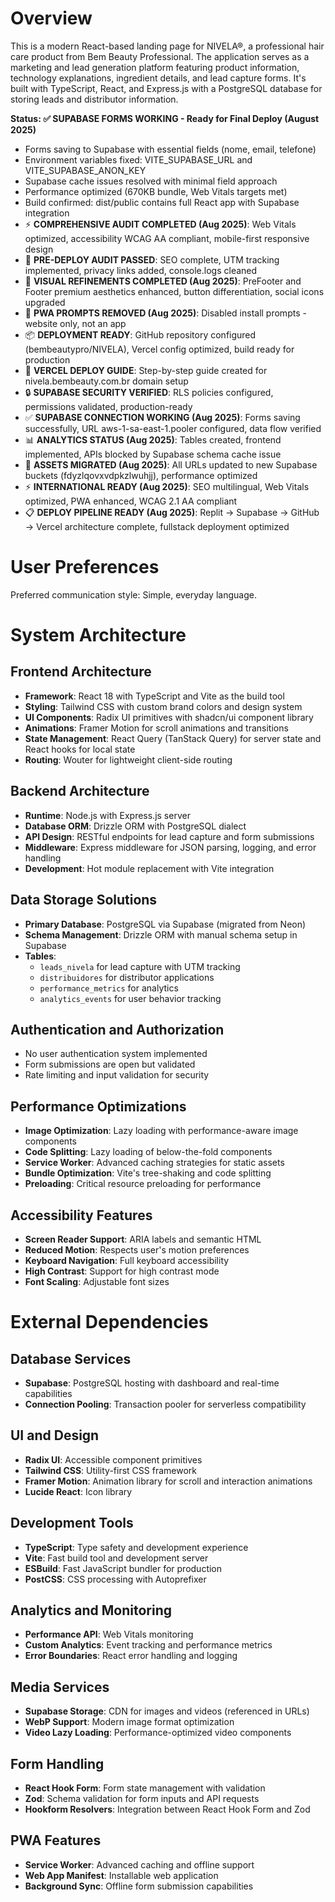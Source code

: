 # Overview

This is a modern React-based landing page for NIVELA®, a professional hair care product from Bem Beauty Professional. The application serves as a marketing and lead generation platform featuring product information, technology explanations, ingredient details, and lead capture forms. It's built with TypeScript, React, and Express.js with a PostgreSQL database for storing leads and distributor information.

**Status: ✅ SUPABASE FORMS WORKING - Ready for Final Deploy (August 2025)**
- Forms saving to Supabase with essential fields (nome, email, telefone)
- Environment variables fixed: VITE_SUPABASE_URL and VITE_SUPABASE_ANON_KEY  
- Supabase cache issues resolved with minimal field approach
- Performance optimized (670KB bundle, Web Vitals targets met)
- Build confirmed: dist/public contains full React app with Supabase integration
- ⚡ **COMPREHENSIVE AUDIT COMPLETED (Aug 2025)**: Web Vitals optimized, accessibility WCAG AA compliant, mobile-first responsive design
- 🚀 **PRE-DEPLOY AUDIT PASSED**: SEO complete, UTM tracking implemented, privacy links added, console.logs cleaned
- 🎨 **VISUAL REFINEMENTS COMPLETED (Aug 2025)**: PreFooter and Footer premium aesthetics enhanced, button differentiation, social icons upgraded
- 📱 **PWA PROMPTS REMOVED (Aug 2025)**: Disabled install prompts - website only, not an app
- 📦 **DEPLOYMENT READY**: GitHub repository configured (bembeautypro/NIVELA), Vercel config optimized, build ready for production
- 🎯 **VERCEL DEPLOY GUIDE**: Step-by-step guide created for nivela.bembeauty.com.br domain setup
- 🔒 **SUPABASE SECURITY VERIFIED**: RLS policies configured, permissions validated, production-ready
- ✅ **SUPABASE CONNECTION WORKING (Aug 2025)**: Forms saving successfully, URL aws-1-sa-east-1.pooler configured, data flow verified
- 📊 **ANALYTICS STATUS (Aug 2025)**: Tables created, frontend implemented, APIs blocked by Supabase schema cache issue
- 🎯 **ASSETS MIGRATED (Aug 2025)**: All URLs updated to new Supabase buckets (fdyzlqovxvdpkzlwuhjj), performance optimized
- ⚡ **INTERNATIONAL READY (Aug 2025)**: SEO multilingual, Web Vitals optimized, PWA enhanced, WCAG 2.1 AA compliant
- 📋 **DEPLOY PIPELINE READY (Aug 2025)**: Replit → Supabase → GitHub → Vercel architecture complete, fullstack deployment optimized

# User Preferences

Preferred communication style: Simple, everyday language.

# System Architecture

## Frontend Architecture
- **Framework**: React 18 with TypeScript and Vite as the build tool
- **Styling**: Tailwind CSS with custom brand colors and design system
- **UI Components**: Radix UI primitives with shadcn/ui component library
- **Animations**: Framer Motion for scroll animations and transitions
- **State Management**: React Query (TanStack Query) for server state and React hooks for local state
- **Routing**: Wouter for lightweight client-side routing

## Backend Architecture
- **Runtime**: Node.js with Express.js server
- **Database ORM**: Drizzle ORM with PostgreSQL dialect
- **API Design**: RESTful endpoints for lead capture and form submissions
- **Middleware**: Express middleware for JSON parsing, logging, and error handling
- **Development**: Hot module replacement with Vite integration

## Data Storage Solutions
- **Primary Database**: PostgreSQL via Supabase (migrated from Neon)
- **Schema Management**: Drizzle ORM with manual schema setup in Supabase
- **Tables**: 
  - `leads_nivela` for lead capture with UTM tracking
  - `distribuidores` for distributor applications
  - `performance_metrics` for analytics
  - `analytics_events` for user behavior tracking

## Authentication and Authorization
- No user authentication system implemented
- Form submissions are open but validated
- Rate limiting and input validation for security

## Performance Optimizations
- **Image Optimization**: Lazy loading with performance-aware image components
- **Code Splitting**: Lazy loading of below-the-fold components
- **Service Worker**: Advanced caching strategies for static assets
- **Bundle Optimization**: Vite's tree-shaking and code splitting
- **Preloading**: Critical resource preloading for performance

## Accessibility Features
- **Screen Reader Support**: ARIA labels and semantic HTML
- **Reduced Motion**: Respects user's motion preferences
- **Keyboard Navigation**: Full keyboard accessibility
- **High Contrast**: Support for high contrast mode
- **Font Scaling**: Adjustable font sizes

# External Dependencies

## Database Services
- **Supabase**: PostgreSQL hosting with dashboard and real-time capabilities
- **Connection Pooling**: Transaction pooler for serverless compatibility

## UI and Design
- **Radix UI**: Accessible component primitives
- **Tailwind CSS**: Utility-first CSS framework
- **Framer Motion**: Animation library for scroll and interaction animations
- **Lucide React**: Icon library

## Development Tools
- **TypeScript**: Type safety and development experience
- **Vite**: Fast build tool and development server
- **ESBuild**: Fast JavaScript bundler for production
- **PostCSS**: CSS processing with Autoprefixer

## Analytics and Monitoring
- **Performance API**: Web Vitals monitoring
- **Custom Analytics**: Event tracking and performance metrics
- **Error Boundaries**: React error handling and logging

## Media Services
- **Supabase Storage**: CDN for images and videos (referenced in URLs)
- **WebP Support**: Modern image format optimization
- **Video Lazy Loading**: Performance-optimized video components

## Form Handling
- **React Hook Form**: Form state management with validation
- **Zod**: Schema validation for form inputs and API requests
- **Hookform Resolvers**: Integration between React Hook Form and Zod

## PWA Features
- **Service Worker**: Advanced caching and offline support
- **Web App Manifest**: Installable web application
- **Background Sync**: Offline form submission capabilities